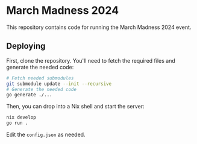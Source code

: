 # March Madness 2024

This repository contains code for running the March Madness 2024 event.

## Deploying

First, clone the repository. You'll need to fetch the required files and
generate the needed code:

```sh
# Fetch needed submodules
git submodule update --init --recursive
# Generate the needed code
go generate ./...
```

Then, you can drop into a Nix shell and start the server:

```sh
nix develop
go run .
```

Edit the `config.json` as needed.
